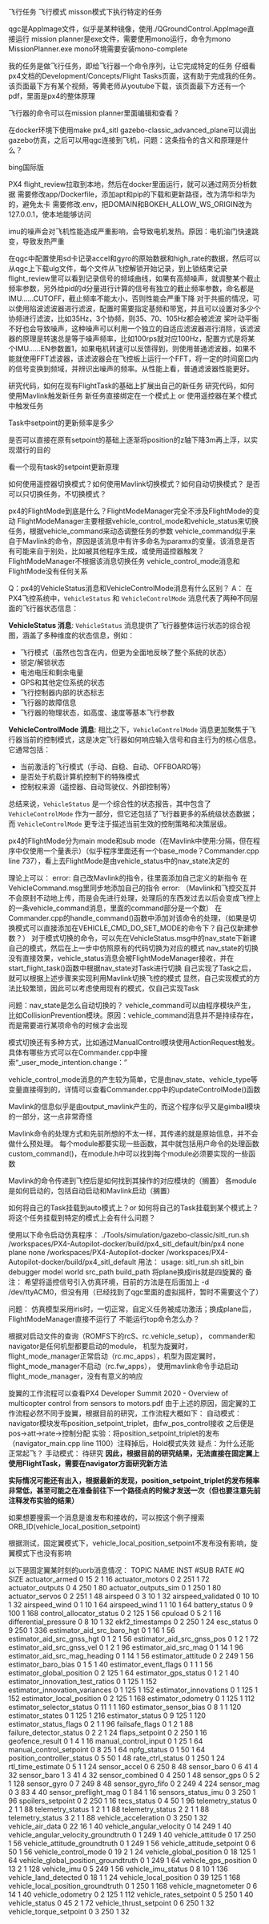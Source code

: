 飞行任务
飞行模式
misson模式下执行特定的任务

qgc是AppImage文件，似乎是某种镜像，使用./QGroundControl.AppImage直接运行
mission planner是exe文件，需要使用mono运行，命令为mono MissionPlanner.exe
mono环境需要安装mono-complete

我的任务是做飞行任务，即给飞行器一个命令序列，让它完成特定的任务
仔细看px4文档的Development/Concepts/Flight Tasks页面，这有助于完成我的任务。该页面最下方有某个视频，等黄老师从youtube下载，该页面最下方还有一个pdf，里面是px4的整体原理

飞行器的命令可以在mission planner里面编辑和查看？

在docker环境下使用make px4_sitl gazebo-classic_advanced_plane可以调出gazebo仿真，之后可以用qgc连接到飞机，问题：这条指令的含义和原理是什么？

bing国际版

PX4 flight_review拉取到本地，然后在docker里面运行，就可以通过网页分析数据
需要修改app/Dockerfile，添加apt和pip的下载和更新路径，改为清华和华为的，避免太卡
需要修改.env，把DOMAIN和BOKEH_ALLOW_WS_ORIGIN改为127.0.0.1，使本地能够访问

imu的噪声会对飞机性能造成严重影响，会导致电机发热。原因：电机油门快速跳变，导致发热严重

在qgc中配置使用sd卡记录accel和gyro的原始数据和high_rate的数据，然后可以从qgc上下载ulg文件，每个文件从飞控解锁开始记录，到上锁结束记录
flight_review里可以看到记录信号的频域曲线，如果有高频噪声，就调整某个截止频率参数，另外给pid的d分量进行计算的信号有独立的截止频率参数，命名都是IMU……CUTOFF，截止频率不能太小，否则性能会严重下降
对于共振的情况，可以使用陷波滤波器进行滤波，配置时需要指定基频和带宽，并且可以设置对多少个协频进行滤波，比如35Hz，3个协频，则35、70、105Hz都会被滤波
桨叶动平衡不好也会导致噪声，这种噪声可以利用一个独立的自适应滤波器进行消除，该滤波器的原理是转速总是等于噪声频率，比如100rps就对应100Hz，配置方式是将某个IMU……EN参数置1，如果电机转速可以反馈得到，则使用普通滤波器，如果不能就使用FFT滤波器，该滤波器会在飞控板上运行一个FFT，将一定的时间窗口内的信号变换到频域，并辨识出噪声的频率。从性能上看，普通滤波器性能更好。


研究代码，如何在现有FlightTask的基础上扩展出自己的新任务
研究代码，如何使用Mavlink触发新任务
新任务直接绑定在一个模式上 or 使用遥控器在某个模式中触发任务

Task中setpoint的更新频率是多少

是否可以直接在原有setpoint的基础上逐渐将position的z轴下降3m再上浮，以实现潜行的目的

看一个现有task的setpoint更新原理

如何使用遥控器切换模式？如何使用Mavlink切换模式？如何自动切换模式？
是否可以只切换任务，不切换模式？


px4的FlightMode到底是什么？FlightModeManager完全不涉及FlightMode的变动
FlightModeManager主要根据vehicle_control_mode和vehicle_status来切换任务，根据vehicle_command来动态调整任务的参数
vehicle_command似乎来自于Mavlink的命令，原因是该消息中有许多命名为paramx的变量。该消息是否有可能来自于别处，比如被其他程序生成，或使用遥控器触发？FlightModeManager不根据该消息切换任务
vehicle_control_mode消息和FlightMode没有任何关系

Q：px4的VehicleStatus消息和VehicleControlMode消息有什么区别？
A：
在PX4飞控系统中，`VehicleStatus` 和 `VehicleControlMode` 消息代表了两种不同层面的飞行器状态信息：

**VehicleStatus 消息**:
`VehicleStatus` 消息提供了飞行器整体运行状态的综合视图，涵盖了多种维度的状态信息，例如：
- 飞行模式（虽然也包含在内，但更为全面地反映了整个系统的状态）
- 锁定/解锁状态
- 电池电压和剩余电量
- GPS和其他定位系统的状态
- 飞行控制器内部的状态标志
- 飞行器的故障信息
- 飞行器的物理状态，如高度、速度等基本飞行参数

**VehicleControlMode 消息**:
相比之下，`VehicleControlMode` 消息更加聚焦于飞行器当前的控制模式，这是决定飞行器如何响应输入信号和自主行为的核心信息。它通常包括：
- 当前激活的飞行模式（手动、自稳、自动、OFFBOARD等）
- 是否处于机载计算机控制下的特殊模式
- 控制权来源（遥控器、自动驾驶仪、外部控制等）

总结来说，`VehicleStatus` 是一个综合性的状态报告，其中包含了 `VehicleControlMode` 作为一部分，但它还包括了飞行器更多的系统级状态数据；而 `VehicleControlMode` 更专注于描述当前生效的控制策略和决策层级。

px4的FlightMode分为main mode和sub mode（在Mavlink中使用:分隔，但在程序中仅使用一个量表示）（似乎程序里面还有一个base_mode？Commander.cpp line 737），看上去FlightMode是由vehicle_status中的nav_state决定的

理论上可以：
error: 自己改Mavlink的指令，往里面添加自己定义的新指令
在VehicleCommand.msg里同步地添加自己的指令
error: （Mavlink和飞控交互并不会原封不动地上传，而是会先进行处理，处理后的东西发过去以后会变成飞控上的一条vehicle_command消息，里面的command部分是一个数）
在Commander.cpp的handle_command()函数中添加对该命令的处理，（如果是切换模式可以直接添加在VEHICLE_CMD_DO_SET_MODE的命令下？自己仅新建参数？）
对于模式切换的命令，可以先在VehicleStatus.msg中的nav_state下新建自己的模式，然后在上一步中仿照原有的代码切换为对应的模式
nav_state的切换没有直接效果，vehicle_status消息会被FlightModeManager接收，并在start_flight_task()函数中根据nav_state对Task进行切换
自己实现了Task之后，就可以根据上述步骤来实现利用Mavlink切换飞控的模式
显然，自己实现模式的方法比较繁琐，因此可以考虑使用现有的模式，仅自己实现Task

问题：nav_state是怎么自动切换的？
vehicle_command可以由程序模块产生，比如CollisionPrevention模块。原因：vehicle_command消息并不是持续存在，而是需要进行某项命令的时候才会出现

模式切换还有多种方式，比如通过ManualControl模块使用ActionRequest触发。具体有哪些方式可以在Commander.cpp中搜索“_user_mode_intention.change：”

vehicle_control_mode消息的产生较为简单，它是由nav_state、vehicle_type等变量直接得到的，详情可以查看Commander.cpp中的updateControlMode()函数

Mavlink的信息似乎是由output_mavlink产生的，而这个程序似乎又是gimbal模块的一部分，这一点非常奇怪

Mavlink命令的处理方式和先前所想的不太一样，其传递的就是原始信息，并不会做什么预处理。
每个module都要实现一些函数，其中就包括用户命令的处理函数custom_command()，在module.h中可以找到每个module必须要实现的一些函数

Mavlink的命令传递到飞控后是如何找到其操作的对应模块的（搁置）
各module是如何启动的，包括自动启动和Mavlink启动（搁置）

如何将自己的Task挂载到auto模式上？or 如何将自己的Task挂载到某个模式上？
将这个任务挂载到特定的模式上会有什么问题？

使用以下命令启动仿真程序：
./Tools/simulation/gazebo-classic/sitl_run.sh /workspaces/PX4-Autopilot-docker/build/px4_sitl_default/bin/px4 none plane none /workspaces/PX4-Autopilot-docker /workspaces/PX4-Autopilot-docker/build/px4_sitl_default
用法：
usage: sitl_run.sh sitl_bin debugger model world src_path build_path
将plane换成iris就是四旋翼的
备注：
希望将遥控信号引入仿真环境，目前的方法是在后面加上 -d /dev/ttyACM0，但没有用（已经找到了qgc里面的虚拟摇杆，暂时不需要这个了）

问题：
仿真模型采用iris时，一切正常，自定义任务被成功激活；换成plane后，FlightModeManager直接不运行了
不能运行top命令怎么办？

根据对启动文件的查询（ROMFS下的rcS、rc.vehicle_setup），
commander和navigator是任何机型都要启动的module，
机型为旋翼时，flight_mode_manager正常启动（rc.mc_apps），机型为固定翼时，flight_mode_manager不启动（rc.fw_apps），
使用mavlink命令手动启动flight_mode_manager，没有有意义的响应

旋翼的工作流程可以查看PX4 Developer Summit 2020 - Overview of multicopter control from sensors to motors.pdf
由于上述的原因，固定翼的工作流程必然不同于旋翼，根据目前的研究，工作流程大概如下：
自动模式：
navigator模块发布position_setpoint_triplet，由fw_pos_control接收
之后便是pos->att->rate->控制分配
实验：将position_setpoint_triplet的发布（navigator_main.cpp line 1100）注释掉后，Hold模式失效
疑点：为什么还能正常起飞？
手动模式：
待研究
**因此，根据目前的研究结果，无法直接在固定翼上使用FlightTask，需要在navigator方面研究新方法**

**实际情况可能还有出入，根据最新的发现，position_setpoint_triplet的发布频率非常低，甚至可能之在准备前往下一个路径点的时候才发送一次（但也要注意先前注释发布实验的结果）**

如果想要搜索一个消息是谁发布和接收的，可以按这个例子搜索 ORB_ID(vehicle_local_position_setpoint)

根据测试，固定翼模式下，vehicle_local_position_setpoint不发布没有影响，旋翼模式下也没有影响


以下是固定翼某时刻的uorb消息情况：
TOPIC NAME                         INST #SUB RATE #Q SIZE
actuator_armed                        0   15    2  1   16
actuator_motors                       0    2  251  1   72
actuator_outputs                      0    4  250  1   80
actuator_outputs_sim                  0    1  250  1   80
actuator_servos                       0    2  251  1   48
airspeed                              0    3   10  1   32
airspeed_validated                    0   10   10  1   32
airspeed_wind                         0    1   10  1   64
airspeed_wind                         1    1   10  1   64
battery_status                        0    9  100  1  168
control_allocator_status              0    2  125  1   56
cpuload                               0    5    2  1   16
differential_pressure                 0    8   10  1   32
ekf2_timestamps                       0    2  250  1   24
esc_status                            0    9  250  1  336
estimator_aid_src_baro_hgt            0    1   16  1   56
estimator_aid_src_gnss_hgt            0    1    2  1   56
estimator_aid_src_gnss_pos            0    1    2  1   72
estimator_aid_src_gnss_vel            0    1    2  1   96
estimator_aid_src_mag                 0    1   14  1   96
estimator_aid_src_mag_heading         0    1   14  1   56
estimator_attitude                    0    2  249  1   56
estimator_baro_bias                   0    1    5  1   40
estimator_event_flags                 0    1    1  1   56
estimator_global_position             0    2  125  1   64
estimator_gps_status                  0    1    2  1   40
estimator_innovation_test_ratios      0    1  125  1  152
estimator_innovation_variances        0    1  125  1  152
estimator_innovations                 0    1  125  1  152
estimator_local_position              0    2  125  1  168
estimator_odometry                    0    1  125  1  112
estimator_selector_status             0   11    1  1  160
estimator_sensor_bias                 0    8    1  1  120
estimator_states                      0    1  125  1  216
estimator_status                      0    9  125  1  120
estimator_status_flags                0    2    1  1   96
failsafe_flags                        0    1    2  1   88
failure_detector_status               0    2    2  1   24
flaps_setpoint                        0    2  250  1   16
geofence_result                       0    1    4  1   16
manual_control_input                  0    1   25  1   64
manual_control_setpoint               0    8   25  1   64
npfg_status                           0    1   50  1   64
position_controller_status            0    5   50  1   48
rate_ctrl_status                      0    1  250  1   24
rtl_time_estimate                     0    5    1  1   24
sensor_accel                          0    6  250  8   48
sensor_baro                           0    6   41  4   32
sensor_baro                           1    3   41  4   32
sensor_combined                       0    4  250  1   48
sensor_gps                            0    5    2  1  128
sensor_gyro                           0    7  249  8   48
sensor_gyro_fifo                      0    2  249  4  224
sensor_mag                            0    3   83  4   40
sensor_preflight_mag                  0    1   84  1   16
sensors_status_imu                    0    3  250  1   96
spoilers_setpoint                     0    2  250  1   16
tecs_status                           0    4   50  1   96
telemetry_status                      0    2    1  1   88
telemetry_status                      1    2    1  1   88
telemetry_status                      2    2    1  1   88
telemetry_status                      3    2    1  1   88
vehicle_acceleration                  0    3  250  1   32
vehicle_air_data                      0   22   16  1   40
vehicle_angular_velocity              0   14  249  1   40
vehicle_angular_velocity_groundtruth  0    1  249  1   40
vehicle_attitude                      0   17  250  1   56
vehicle_attitude_groundtruth          0    1  249  1   56
vehicle_attitude_setpoint             0    6   50  1   56
vehicle_control_mode                  0   19    2  1   24
vehicle_global_position               0   18  125  1   64
vehicle_global_position_groundtruth   0    1  249  1   64
vehicle_gps_position                  0   13    2  1  128
vehicle_imu                           0    5  249  1   56
vehicle_imu_status                    0    8   10  1  136
vehicle_land_detected                 0   18    1  1   24
vehicle_local_position                0   39  125  1  168
vehicle_local_position_groundtruth    0    1  250  1  168
vehicle_magnetometer                  0    6   14  1   40
vehicle_odometry                      0    2  125  1  112
vehicle_rates_setpoint                0    5  250  1   40
vehicle_status                        0   45    2  1   72
vehicle_thrust_setpoint               0    6  250  1   32
vehicle_torque_setpoint               0    3  250  1   32
